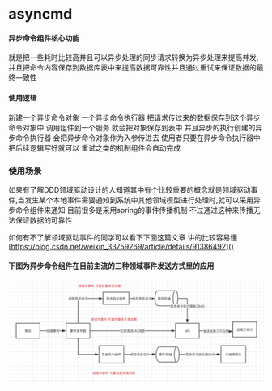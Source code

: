 # asyncmd
#### 异步命令组件核心功能
就是把一些耗时比较高并且可以异步处理的同步请求转换为异步处理来提高并发,并且把命令内容保存到数据库表中来提高数据可靠性并且通过重试来保证数据的最终一致性
#### 使用逻辑
新建一个异步命令对象 一个异步命令执行器 把请求传过来的数据保存到这个异步命令对象中 调用组件到一个服务 就会把对象保存到表中 并且异步的执行创建的异步命令执行器 会把异步命令对象作为入参传进去 使用者只要在异步命令执行器中把后续逻辑写好就可以 重试之类的机制组件会自动完成
### 使用场景
如果有了解DDD领域驱动设计的人知道其中有个比较重要的概念就是领域驱动事件,当发生某个本地事件需要通知到系统中其他领域模型进行处理时,就可以采用异步命令组件来通知 目前很多是采用spring的事件传播机制 不过通过这种来传播无法保证数据的可靠性

如何有不了解领域驱动事件的同学可以看下下面这篇文章 讲的比较容易懂
[https://blog.csdn.net/weixin_33759269/article/details/91386492]()
#### 下图为异步命令组件在目前主流的三种领域事件发送方式里的应用
![image](https://github.com/bojiw/asyncmd/blob/master/domainimage.png)
